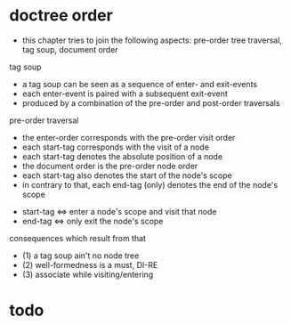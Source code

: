 
# doctree order

- this chapter tries to join the following aspects:
  pre-order tree traversal, tag soup, document order

tag soup
- a tag soup can be seen as a sequence of enter- and exit-events
- each enter-event is paired with a subsequent exit-event
- produced by a combination of the pre-order and post-order traversals

pre-order traversal
- the enter-order corresponds with the pre-order visit order
- each start-tag corresponds with the visit of a node
- each start-tag denotes the absolute position of a node
- the document order is the pre-order node order
- each start-tag also denotes the start of the node's scope
- in contrary to that, each end-tag (only) denotes the end of the node's scope

* start-tag <=> enter a node's scope and visit that node
* end-tag <=> only exit the node's scope

consequences which result from that
- (1) a tag soup ain't no node tree
- (2) well-formedness is a must, DI-RE
- (3) associate while visiting/entering

# todo
